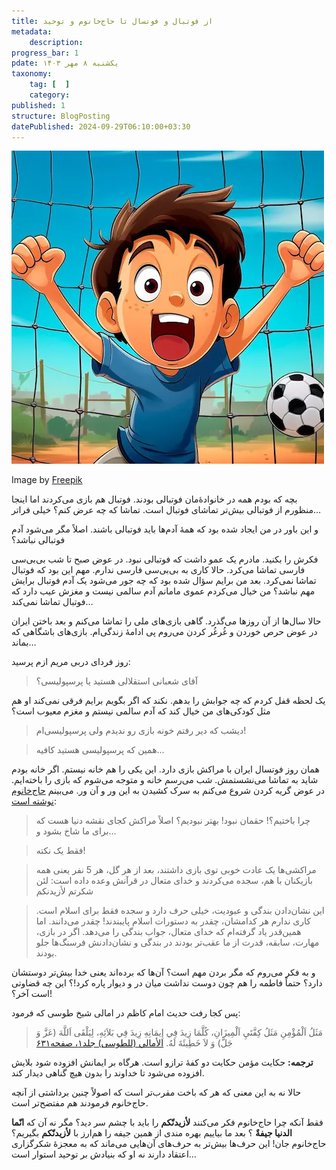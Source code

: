 ```yaml
---
title: از فوتبال و فوتسال تا حاج‌خانوم و توحید
metadata:
    description:
progress_bar: 1
pdate: یکشنبه ۸ مهر ۱۴۰۳
taxonomy:
    tag: [  ]
    category: 
published: 1
structure: BlogPosting
datePublished: 2024-09-29T06:10:00+03:30
---
```


![ یک بچهٔ کارتونی که عاشق فوتبال است ](kids-playing-soccer-cartoon.webp)

<div class="align-center">
Image by <a href="https://www.freepik.com/free-ai-image/kids-playing-soccer-cartoon_187196847.htm"> Freepik </a>
</div>

بچه که بودم  همه در خانوادهٔ‌مان فوتبالی بودند. فوتبال هم بازی می‌کردند اما اینجا منظورم از فوتبالی بیش‌تر تماشای فوتبال است. تماشا که چه عرض کنم؟ خیلی فراتر…

و این باور در من ایجاد شده بود که همهٔ آدم‌ها باید فوتبالی باشند. اصلاً مگر می‌شود آدم فوتبالی نباشد؟

فکرش را بکنید. مادرم یک عمو داشت که فوتبالی نبود. در عوض صبح تا شب بی‌بی‌سی فارسی تماشا می‌کرد. حالا کاری به بی‌بی‌سی فارسی ندارم. مهم این بود که فوتبال تماشا نمی‌کرد. بعد من برایم سؤال شده بود که چه جور می‌شود یک آدم فوتبال برایش مهم نباشد؟ من خیال می‌کردم عموی مامانم آدم سالمی نیست و مغزش عیب دارد که فوتبال تماشا نمی‌کند…

حالا سال‌ها از آن روزها می‌گذرد. گاهی بازی‌های ملی را تماشا می‌کنم و بعد باختن ایران در عوض حرص خوردن و غُرغُر کردن می‌روم پی ادامهٔ زندگی‌ام. بازی‌های باشگاهی که بماند…

روز فردای دربی مریم ازم پرسید:

> آقای شعبانی استقلالی هستید یا پرسپولیسی؟

یک لحظه قفل کردم که چه جوابش را بدهم. نکند که اگر بگویم برایم فرقی نمی‌کند او هم مثل کودکی‌های من خیال کند که آدم سالمی نیستم و مغزم معیوب است؟

> دیشب که دیر رفتم خونه بازی رو ندیدم ولی پرسپولیسی‌ام!

<!---->

> همین که پرسپولیسی هستید کافیه…

همان روز فوتسال ایران با مراکش بازی دارد. این یکی را هم خانه نیستم. اگر خانه بودم شاید به تماشا می‌نشستمش. شب می‌رسم خانه و متوجه می‌شوم که بازی را باخته‌ایم. در عوض گریه کردن شروع می‌کنم به سرک کشیدن به این ور و آن ور. می‌بینم [حاج‌خانوم نوشته است](https://hajkhanum.blog.ir/post/483):

> چرا باختیم؟! حقمان نبود! بهتر نبودیم؟ اصلاً مراکش کجای نقشه دنیا هست که برای ما شاخ بشود و...

> فقط یک نکته!

> مراکشی‌ها یک عادت خوبی توی بازی داشتند، بعد از هر گل، هر 5 نفر یعنی همه بازیکنان با هم، سجده می‌کردند و خدای متعال در قرآنش وعده داده است: لئن شکرتم لأزیدنکم

> این نشان‌دادن بندگی و عبودیت، خیلی حرف دارد و سجده فقط برای اسلام است. کاری ندارم هر کدامشان، چقدر به دستورات اسلام پایبندند! چقدر می‌دانند. اما همین‌قدر یاد گرفته‌ام که خدای متعال، جواب بندگی را می‌دهد. اگر در بازی، مهارت، سابقه، قدرت از ما عقب‌تر بودند در بندگی و نشان‌دادنش فرسنگ‌ها جلو بودند.

و به فکر می‌روم که مگر بردن مهم است؟ آن‌ها که برده‌اند یعنی خدا بیش‌تر دوستشان دارد؟ حتماً فاطمه را هم چون دوست نداشت میان در و دیوار پاره کرد!؟ این چه قضاوتی است آخر؟!

پس کجا رفت حدیث امام کاظم در امالی شیخ طوسی که فرمود:

> مَثَلُ اَلْمُؤْمِنِ مَثَلُ كِفَّتَيِ اَلْمِيزَانِ، كُلَّمَا زِيدَ فِي إِيمَانِهِ زِيدَ فِي بَلاَئِهِ، لِيَلْقَى اَللَّهَ (عَزَّ وَ جَلَّ) وَ لاَ خَطِيئَةَ لَهُ.
[الأمالي (للطوسی) جلد۱، صفحه۶۳۱ ](https://hadith.inoor.ir/fa/hadith/297960)

**ترجمه:** حكايت مؤمن حكايت دو كفۀ ترازو است. هرگاه بر ايمانش افزوده شود بلايش افزوده مى‌شود تا خداوند را بدون هيچ گناهى ديدار كند.

حالا نه به این معنی که هر که باخت مقرب‌تر است که اصولاً چنین برداشتی از آنچه حاج‌خانوم فرمودند هم مفتضح‌تر است.

فقط آنکه چرا حاج‌خانوم فکر می‌کنند **لأزیدنّکم** را باید با چشم سر دید؟ مگر نه آن که **انّما الدنیا جیفةٌ** ؟ بعد ما بیاییم بهره مندی از همین جیفه را هم‌ارز با **لأزیدنّکم** بگیریم؟ حاج‌خانوم جان! این حرف‌ها بیش‌تر به حرف‌های آن‌هایی می‌ماند که به معجزهٔ شکرگزاری اعتقاد دارند نه او که بنیادش بر توحید استوار است…
